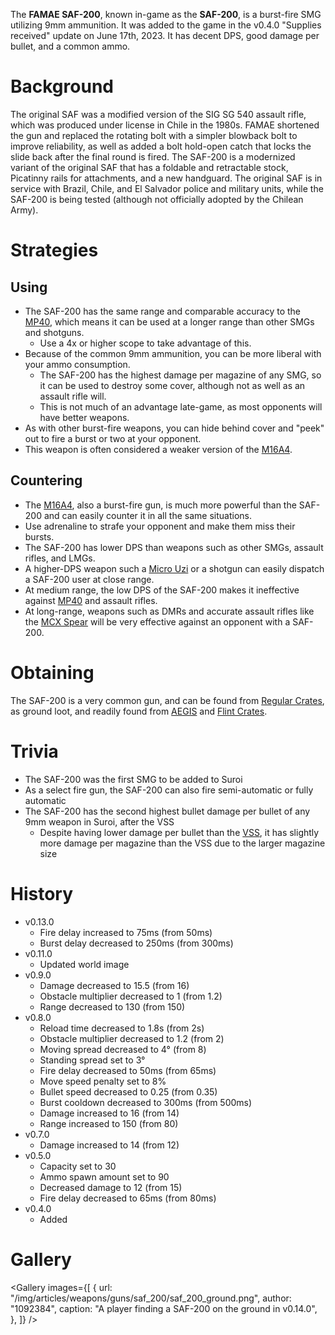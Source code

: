 The **FAMAE SAF-200**, known in-game as the **SAF-200**, is a burst-fire SMG utilizing 9mm ammunition. It was added to the game in the v0.4.0 "Supplies received" update on June 17th, 2023. It has decent DPS, good damage per bullet, and a common ammo.

# Background

The original SAF was a modified version of the SIG SG 540 assault rifle, which was produced under license in Chile in the 1980s. FAMAE shortened the gun and replaced the rotating bolt with a simpler blowback bolt to improve reliability, as well as added a bolt hold-open catch that locks the slide back after the final round is fired. The SAF-200 is a modernized variant of the original SAF that has a foldable and retractable stock, Picatinny rails for attachments, and a new handguard. The original SAF is in service with Brazil, Chile, and El Salvador police and military units, while the SAF-200 is being tested (although not officially adopted by the Chilean Army).

# Strategies

## Using

- The SAF-200 has the same range and comparable accuracy to the [MP40](/weapons/guns/mp40), which means it can be used at a longer range than other SMGs and shotguns.
  - Use a 4x or higher scope to take advantage of this.
- Because of the common 9mm ammunition, you can be more liberal with your ammo consumption.
  - The SAF-200 has the highest damage per magazine of any SMG, so it can be used to destroy some cover, although not as well as an assault rifle will.
  - This is not much of an advantage late-game, as most opponents will have better weapons.
- As with other burst-fire weapons, you can hide behind cover and "peek" out to fire a burst or two at your opponent.
- This weapon is often considered a weaker version of the [M16A4](/weapons/guns/m16a4).

## Countering

- The [M16A4](/weapons/guns/m16a4), also a burst-fire gun, is much more powerful than the SAF-200 and can easily counter it in all the same situations.
- Use adrenaline to strafe your opponent and make them miss their bursts.
- The SAF-200 has lower DPS than weapons such as other SMGs, assault rifles, and LMGs.
- A higher-DPS weapon such a [Micro Uzi](/weapons/guns/micro_uzi) or a shotgun can easily dispatch a SAF-200 user at close range.
- At medium range, the low DPS of the SAF-200 makes it ineffective against [MP40](/weapons/guns/mp40) and assault rifles.
- At long-range, weapons such as DMRs and accurate assault rifles like the [MCX Spear](/weapons/guns/mcx_spear) will be very effective against an opponent with a SAF-200.

# Obtaining

The SAF-200 is a very common gun, and can be found from [Regular Crates](/obstacles/regular_crate), as ground loot, and readily found from [AEGIS](/obstacles/aegis_crate) and [Flint Crates](/obstacles/flint_crate).

# Trivia

- The SAF-200 was the first SMG to be added to Suroi
- As a select fire gun, the SAF-200 can also fire semi-automatic or fully automatic
- The SAF-200 has the second highest bullet damage per bullet of any 9mm weapon in Suroi, after the VSS
  - Despite having lower damage per bullet than the [VSS](/weapons/guns/vss), it has slightly more damage per magazine than the VSS due to the larger magazine size

# History

- v0.13.0
  - Fire delay increased to 75ms (from 50ms)
  - Burst delay decreased to 250ms (from 300ms)
- v0.11.0
  - Updated world image
- v0.9.0
  - Damage decreased to 15.5 (from 16)
  - Obstacle multiplier decreased to 1 (from 1.2)
  - Range decreased to 130 (from 150)
- v0.8.0
  - Reload time decreased to 1.8s (from 2s)
  - Obstacle multiplier decreased to 1.2 (from 2)
  - Moving spread decreased to 4° (from 8)
  - Standing spread set to 3°
  - Fire delay decreased to 50ms (from 65ms)
  - Move speed penalty set to 8%
  - Bullet speed decreased to 0.25 (from 0.35)
  - Burst cooldown decreased to 300ms (from 500ms)
  - Damage increased to 16 (from 14)
  - Range increased to 150 (from 80)
- v0.7.0
  - Damage increased to 14 (from 12)
- v0.5.0
  - Capacity set to 30
  - Ammo spawn amount set to 90
  - Decreased damage to 12 (from 15)
  - Fire delay decreased to 65ms (from 80ms)
- v0.4.0
  - Added

# Gallery

<Gallery
  images={[
    {
      url: "/img/articles/weapons/guns/saf_200/saf_200_ground.png",
      author: "1092384",
      caption: "A player finding a SAF-200 on the ground in v0.14.0",
    },
  ]}
/>
